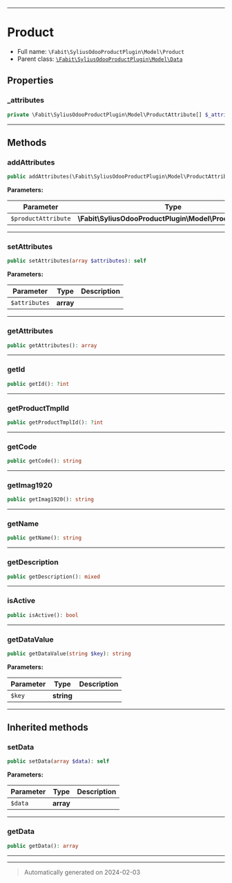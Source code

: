 ***

# Product





* Full name: `\Fabit\SyliusOdooProductPlugin\Model\Product`
* Parent class: [`\Fabit\SyliusOdooProductPlugin\Model\Data`](./Data.md)



## Properties


### _attributes



```php
private \Fabit\SyliusOdooProductPlugin\Model\ProductAttribute[] $_attributes
```






***

## Methods


### addAttributes



```php
public addAttributes(\Fabit\SyliusOdooProductPlugin\Model\ProductAttribute $productAttribute): self
```








**Parameters:**

| Parameter | Type | Description |
|-----------|------|-------------|
| `$productAttribute` | **\Fabit\SyliusOdooProductPlugin\Model\ProductAttribute** |  |





***

### setAttributes



```php
public setAttributes(array $attributes): self
```








**Parameters:**

| Parameter | Type | Description |
|-----------|------|-------------|
| `$attributes` | **array** |  |





***

### getAttributes



```php
public getAttributes(): array
```












***

### getId



```php
public getId(): ?int
```












***

### getProductTmplId



```php
public getProductTmplId(): ?int
```












***

### getCode



```php
public getCode(): string
```












***

### getImag1920



```php
public getImag1920(): string
```












***

### getName



```php
public getName(): string
```












***

### getDescription



```php
public getDescription(): mixed
```












***

### isActive



```php
public isActive(): bool
```












***

### getDataValue



```php
public getDataValue(string $key): string
```








**Parameters:**

| Parameter | Type | Description |
|-----------|------|-------------|
| `$key` | **string** |  |





***


## Inherited methods


### setData



```php
public setData(array $data): self
```








**Parameters:**

| Parameter | Type | Description |
|-----------|------|-------------|
| `$data` | **array** |  |





***

### getData



```php
public getData(): array
```












***


***
> Automatically generated on 2024-02-03

